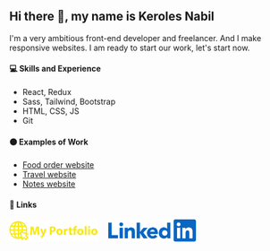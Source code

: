 ## Hi there 👋, my name is Keroles Nabil

I'm a very ambitious front-end developer and freelancer. And I make responsive websites. I am ready to start our work, let's start now.

#### 💻 Skills and Experience

- React, Redux
- Sass, Tailwind, Bootstrap
- HTML, CSS, JS
- Git

#### 🟠 Examples of Work

- [Food order website](https://kerolesnabill.github.io/food-order)
- [Travel website](https://kerolesnabill.github.io/travel-website)
- [Notes website](https://kerolesnabill.github.io/notes-app)

#### 🔗 Links

[<img src='https://github.com/kerolesnabill/kerolesnabill/blob/main/MyPortfolio.png?raw=true' alt='linkedin' height='40'>](https://kerolesnabill.github.io/my-portfolio/)
&nbsp; &nbsp; 
[<img src='https://github.com/kerolesnabill/kerolesnabill/blob/main/LinkedIn.png?raw=true' alt='linkedin' height='40'>](https://www.linkedin.com/in/kerolesnabil/)
